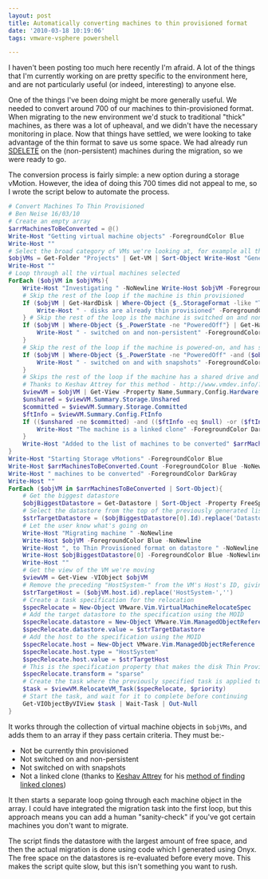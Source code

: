 ```yaml
---
layout: post
title: Automatically converting machines to thin provisioned format
date: '2010-03-18 10:19:06'
tags: vmware-vsphere powershell

---
```



I haven't been posting too much here recently I'm afraid. A lot of the things that I'm currently working on are pretty specific to the environment here, and are not particularly useful (or indeed, interesting) to anyone else.

One of the things I've been doing might be more generally useful. We needed to convert around 700 of our machines to thin-provisioned format. When migrating to the new environment we'd stuck to traditional "thick" machines, as there was a lot of upheaval, and we didn't have the necessary monitoring in place. Now that things have settled, we were looking to take advantage of the thin format to save us some space. We had already run [SDELETE](http://localhost:4000/2009/10/28/using-sdelete-to-maximise-the-amount-of-disk-space-reclaimed-during-conversion-to-thin-provisioned-disks.html/) on the (non-persistent) machines during the migration, so we were ready to go.

The conversion process is fairly simple: a new option during a storage vMotion. However, the idea of doing this 700 times did not appeal to me, so I wrote the script below to automate the process.

```powershell
# Convert Machines To Thin Provisioned
# Ben Neise 16/03/10
# Create an empty array
$arrMachinesToBeConverted = @()
Write-Host "Getting virtual machine objects" -ForegroundColor Blue
Write-Host ""
# Select the broad category of VMs we're looking at, for example all the machines in a specific blue folder
$objVMs = Get-Folder "Projects" | Get-VM | Sort-Object Write-Host "Generating list of candidates" -ForegroundColor Blue
Write-Host ""
# Loop through all the virtual machines selected
ForEach ($objVM in $objVMs){
    Write-Host "Investigating " -NoNewline Write-Host $objVM -ForegroundColor Blue -NoNewline
    # Skip the rest of the loop if the machine is thin provisioned
    If ($objVM | Get-HardDisk | Where-Object {$_.StorageFormat -like "Thin"}){
        Write-Host " - disks are already thin provisioned" -ForegroundColor DarkGray continue
    } # Skip the rest of the loop is the machine is switched on and non-persistent
    If ($objVM | Where-Object {$_.PowerState -ne "PoweredOff"} | Get-HardDisk | Where-Object {$_.Persistence -notlike "IndependentPersistent"}){
        Write-Host " - switched on and non-persistent" -ForegroundColor DarkGray continue
    }
    # Skip the rest of the loop if the machine is powered-on, and has snapshots
    If ($objVM | Where-Object {$_.PowerState -ne "PoweredOff" -and ($objVM | Get-Snapshot)}) {
        Write-Host " - switched on and with snapshots" -ForegroundColor DarkGray continue
    } 
    # Skips the rest of the loop if the machine has a shared drive and is not set up as fault tolerant (indicating that it's a Linked Clone) 
    # Thanks to Keshav Attrey for this method - http://www.vmdev.info/?p=546) 
    $viewVM = $objVM | Get-View -Property Name,Summary,Config.Hardware.Device
    $unshared = $viewVM.Summary.Storage.Unshared
    $committed = $viewVM.Summary.Storage.Committed
    $ftInfo = $viewVM.Summary.Config.FtInfo 
    If (($unshared -ne $committed) -and (($ftInfo -eq $null) -or ($ftInfo.InstanceUuids.Length -le 1))){
        Write-Host "The machine is a linked clone" -ForegroundColor DarkGray continue
    }
    Write-Host "Added to the list of machines to be converted" $arrMachinesToBeConverted += $objVM
}
Write-Host "Starting Storage vMotions" -ForegroundColor Blue
Write-Host $arrMachinesToBeConverted.Count -ForegroundColor Blue -NoNewline
Write-Host " machines to be converted" -ForegroundColor DarkGray
Write-Host ""
ForEach ($objVM in $arrMachinesToBeConverted | Sort-Object){
    # Get the biggest datastore
    $objBiggestDatastore = Get-Datastore | Sort-Object -Property FreeSpaceMB -Descending
    # Select the datastore from the top of the previously generated list (index 0) and remove the preceeding "Datastore-" from it's ID to give us the MOID
    $strTargetDatastore = ($objBiggestDatastore[0].Id).replace('Datastore-','')
    # Let the user know what's going on
    Write-Host "Migrating machine " -NoNewline 
    Write-Host $objVM -ForegroundColor Blue -NoNewline
    Write-Host ", to Thin Provisioned format on datastore " -NoNewline
    Write-Host $objBiggestDatastore[0] -ForegroundColor Blue -NoNewline
    Write-Host "" 
    # Get the view of the VM we're moving
    $viewVM = Get-View -VIObject $objVM
    # Remove the preceding "HostSystem-" from the VM's Host's ID, giving us the Host's MOID
    $strTargetHost = ($objVM.host.id).replace('HostSystem-','')
    # Create a task specification for the relocation
    $specRelocate = New-Object VMware.Vim.VirtualMachineRelocateSpec
    # Add the target datastore to the specification using the MOID
    $specRelocate.datastore = New-Object VMware.Vim.ManagedObjectReference $specRelocate.datastore.type = "Datastore"
    $specRelocate.datastore.value = $strTargetDatastore
    # Add the host to the specification using the MOID
    $specRelocate.host = New-Object VMware.Vim.ManagedObjectReference
    $specRelocate.host.type = "HostSystem"
    $specRelocate.host.value = $strTargetHost 
    # This is the specification property that makes the disk Thin Provisioned
    $specRelocate.transform = "sparse" 
    # Create the task where the previously specified task is applied to the view of the target VM
    $task = $viewVM.RelocateVM_Task($specRelocate, $priority) 
    # Start the task, and wait for it to complete before continuing
    Get-VIObjectByVIView $task | Wait-Task | Out-Null
}

```

It works through the collection of virtual machine objects in `$objVMs`, and adds them to an array if they pass certain criteria. They must be:-

- Not be currently thin provisioned
- Not switched on and non-persistent
- Not switched on with snapshots
- Not a linked clone (thanks to [Keshav Attrey](http://www.vmdev.info/?page_id=2) for his [method of finding linked clones](http://www.vmdev.info/?p=546))

It then starts a separate loop going through each machine object in the array. I could have integrated the migration task into the first loop, but this approach means you can add a human "sanity-check" if you've got certain machines you don't want to migrate.

The script finds the datastore with the largest amount of free space, and then the actual migration is done using code which I generated using Onyx. The free space on the datastores is re-evaluated before every move. This makes the script quite slow, but this isn't something you want to rush.